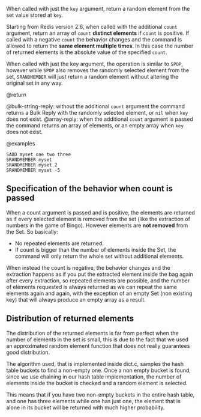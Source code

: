When called with just the `key` argument, return a random element from the set
value stored at `key`.

Starting from Redis version 2.6, when called with the additional `count`
argument, return an array of `count` **distinct elements** if `count` is
positive. If called with a negative `count` the behavior changes and the command
is allowed to return the **same element multiple times**. In this case the
number of returned elements is the absolute value of the specified `count`.

When called with just the key argument, the operation is similar to `SPOP`,
however while `SPOP` also removes the randomly selected element from the set,
`SRANDMEMBER` will just return a random element without altering the original
set in any way.

@return

@bulk-string-reply: without the additional `count` argument the command returns
a Bulk Reply with the randomly selected element, or `nil` when `key` does not
exist. @array-reply: when the additional `count` argument is passed the command
returns an array of elements, or an empty array when `key` does not exist.

@examples

```cli
SADD myset one two three
SRANDMEMBER myset
SRANDMEMBER myset 2
SRANDMEMBER myset -5
```

## Specification of the behavior when count is passed

When a count argument is passed and is positive, the elements are returned as if
every selected element is removed from the set (like the extraction of numbers
in the game of Bingo). However elements are **not removed** from the Set. So
basically:

- No repeated elements are returned.
- If count is bigger than the number of elements inside the Set, the command
  will only return the whole set without additional elements.

When instead the count is negative, the behavior changes and the extraction
happens as if you put the extracted element inside the bag again after every
extraction, so repeated elements are possible, and the number of elements
requested is always returned as we can repeat the same elements again and again,
with the exception of an empty Set (non existing key) that will always produce
an empty array as a result.

## Distribution of returned elements

The distribution of the returned elements is far from perfect when the number of
elements in the set is small, this is due to the fact that we used an
approximated random element function that does not really guarantees good
distribution.

The algorithm used, that is implemented inside dict.c, samples the hash table
buckets to find a non-empty one. Once a non empty bucket is found, since we use
chaining in our hash table implementation, the number of elements inside the
bucket is checked and a random element is selected.

This means that if you have two non-empty buckets in the entire hash table, and
one has three elements while one has just one, the element that is alone in its
bucket will be returned with much higher probability.

